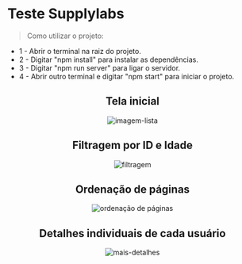<h1> Teste Supplylabs </h1>

> Como utilizar o projeto:
* 1 - Abrir o terminal na raiz do projeto.
* 2 - Digitar "npm install" para instalar as dependências.
* 3 - Digitar "npm run server" para ligar o servidor.
* 4 - Abrir outro terminal e digitar "npm start" para iniciar o projeto.

<h2 align="center">Tela inicial</h2>
<div align="center">

![imagem-lista](https://user-images.githubusercontent.com/10118295/208160943-be01ccfb-d9ee-41b3-be2e-4239918c54d1.png)

</div>

<h2 align="center">Filtragem por ID e Idade</h2>
<div align="center">

![filtragem](https://user-images.githubusercontent.com/10118295/208162527-5e3666ce-0808-46f6-b984-ca00a296f69b.png)

</div>

<h2 align="center">Ordenação de páginas</h2>
<div align="center">

![ordenação de páginas](https://user-images.githubusercontent.com/10118295/208162923-7b347a85-fc7d-4e38-bc1b-ff9737372f62.png)

</div>

<h2 align="center">Detalhes individuais de cada usuário</h2>
<div align="center">

![mais-detalhes](https://user-images.githubusercontent.com/10118295/208163419-04789777-75d7-4bb1-9e7f-20472844ea32.png)

</div>



